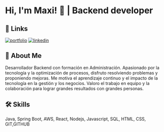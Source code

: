 
# Hi, I'm Maxi! 👋 |  Backend developer 


## 🔗 Links
[![portfolio](https://img.shields.io/badge/my_portfolio-000?style=for-the-badge&logo=ko-fi&logoColor=white)](https://maximiliano-cattaneo-cvetic.com)
[![linkedin](https://img.shields.io/badge/linkedin-0A66C2?style=for-the-badge&logo=linkedin&logoColor=white)](https://www.linkedin.com/in/mcvetic/)


## 🚀 About Me
 Desarrollador Backend con formación en Administración. Apasionado por la tecnología y la
 optimización de procesos, disfruto resolviendo problemas y proponiendo mejoras. Me motiva el
 aprendizaje continuo y el impacto de la tecnología en la gestión y los negocios. Valoro el trabajo en
 equipo y la colaboración para lograr grandes resultados con grandes personas.


## 🛠 Skills
Java, Spring Boot, AWS, React, Nodejs, Javascript, SQL, HTML, CSS, GIT,GITHUB



